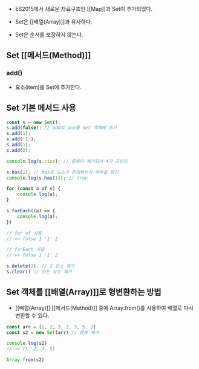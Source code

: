 - ES2015에서 새로운 자료구조인 [[Map]]과 Set이 추가되었다.

- Set은 [[배열(Array)]]과 유사하다.

- Set은 순서를 보장하지 않는다.

## Set [[메서드(Method)]]
### add()

- 요소(item)를 Set에 추가한다.

## Set 기본 메서드 사용

```js
const s = new Set();
s.add(false); // add로 요소를 Set 객체에 추가
s.add(1);
s.add('1');
s.add(1);
s.add(2);

console.log(s.size); // 중복이 제거되어 4가 프린트

s.has(1); // has로 요소가 존재하는지 여부를 확인
console.log(s.has(1)); // true

for (const a of s) {
	console.log(a); 
}

s.forEach((a) => {
	console.log(a); 
})

// for of 사용
// >> false 1 '1' 2 

// forEach 사용
// >> false 1 '1' 2

s.delete(2); // 2 요소 제거
s.clear() // 모든 요소 제거
```

## Set 객체를 [[배열(Array)]]로 형변환하는 방법

- [[배열(Array)]] [[메서드(Method)]] 중에 Array.from()를 사용하여 배열로 다시 변환할 수 있다.

```js
const arr = [1, 2, 3, 2, 3, 5, 2]
const s2 = new Set(arr) // 중복 제거

console.log(s2)
// >> {1, 2, 3, 5}

Array.from(s2)
```
